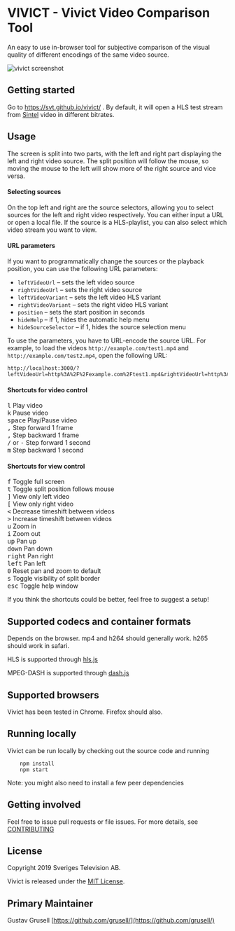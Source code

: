 # VIVICT - Vivict Video Comparison Tool

An easy to use in-browser tool for subjective comparison of the visual quality of different encodings of the same video source.

![](docs/screenshot.png?raw=true "vivict screenshot")

## Getting started
Go to https://svt.github.io/vivict/ . By default, it will open a HLS test stream from [Sintel](https://durian.blender.org/) video in different bitrates.


## Usage

The screen is split into two parts, with the left and right part displaying the left and right video source. The split position will follow the mouse, so moving the mouse to the left will show more of the right source and vice versa.

#### Selecting sources

On the top left and right are the source selectors, allowing you to select sources for the left and right video 
respectively. You can either input a URL or open a local file. If the source is a HLS-playlist, you can also select which video stream you want to view.

#### URL parameters

If you want to programmatically change the sources or the playback position, you can use the following URL parameters:

- `leftVideoUrl` – sets the left video source
- `rightVideoUrl` – sets the right video source
- `leftVideoVariant` – sets the left video HLS variant
- `rightVideoVariant` – sets the right video HLS variant
- `position` – sets the start position in seconds
- `hideHelp` – if 1, hides the automatic help menu
- `hideSourceSelector` – if 1, hides the source selection menu

To use the parameters, you have to URL-encode the source URL. For example, to load the videos `http://example.com/test1.mp4` and `http://example.com/test2.mp4`, open the following URL:

```
http://localhost:3000/?leftVideoUrl=http%3A%2F%2Fexample.com%2Ftest1.mp4&rightVideoUrl=http%3A%2F%2Fexample.com%2Ftest2.mp4
```

#### Shortcuts for video control

<kbd>l</kbd> Play video  
<kbd>k</kbd> Pause video  
<kbd>space</kbd> Play/Pause video  
<kbd>,</kbd> Step forward 1 frame  
<kbd>,</kbd> Step backward 1 frame  
<kbd>/</kbd> or <kbd>-</kbd>  Step forward 1 second  
<kbd>m</kbd> Step backward 1 second  

#### Shortcuts for view control

<kbd>f</kbd> Toggle full screen  
<kbd>t</kbd> Toggle split position follows mouse  
<kbd>]</kbd> View only left video  
<kbd>\[</kbd> View only right video  
<kbd><</kbd> Decrease timeshift between videos  
<kbd>></kbd> Increase timeshift between videos  
<kbd>u</kbd>  Zoom in  
<kbd>i</kbd> Zoom out  
<kbd>up</kbd> Pan up  
<kbd>down</kbd> Pan down  
<kbd>right</kbd> Pan right  
<kbd>left</kbd> Pan left  
<kbd>0</kbd> Reset pan and zoom to default  
<kbd>s</kbd> Toggle visibility of split border  
<kbd>esc</kbd> Toggle help window  

If you think the shortcuts could be better, feel free to suggest a setup!

## Supported codecs and container formats

Depends on the browser. mp4 and h264 should generally work. h265 should work in safari.


HLS is supported through [hls.js](https://github.com/video-dev/hls.js/)
 
MPEG-DASH is supported through [dash.js](https://github.com/video-dev/dash.js/)

## Supported browsers

Vivict has been tested in Chrome. Firefox should also.

## Running locally

Vivict can be run locally by checking out the source code and running

```
    npm install
    npm start

```
Note: you might also need to install a few peer dependencies

## Getting involved

Feel free to issue pull requests or file issues. For more details, see [CONTRIBUTING](CONTRIBUTING.md)

## License

Copyright 2019 Sveriges Television AB.

Vivict is released under the [MIT License](LICENSE).

## Primary Maintainer

Gustav Grusell [https://github.com/grusell/](https://github.com/grusell/)
